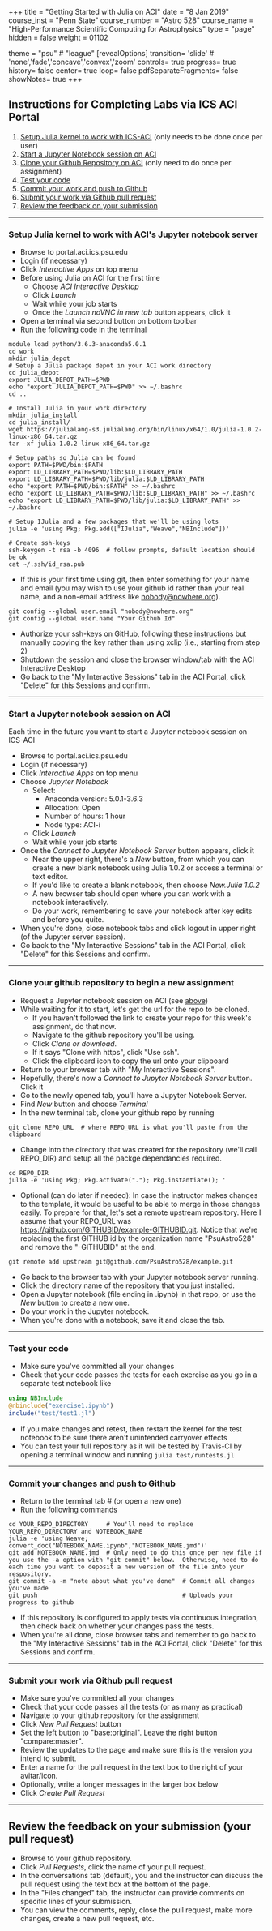 +++
title = "Getting Started with Julia on ACI"
date = "8 Jan 2019"
course_inst = "Penn State"
course_number = "Astro 528"
course_name = "High-Performance Scientific Computing for Astrophysics"
type = "page"
hidden = false
weight = 01102

theme = "psu" # "league"
[revealOptions]
transition= 'slide' # 'none','fade','concave','convex','zoom'
controls= true
progress= true
history= false
center= true
loop= false
pdfSeparateFragments= false
showNotes= true
+++

## Instructions for Completing Labs via ICS ACI Portal
1.  [Setup Julia kernel to work with ICS-ACI](#setup-julia) (only needs to be done once per user)
2.  [Start a Jupyter Notebook session on ACI](#start-jupyter)
3.  [Clone your Github Repository on ACI](#clone-repo) (only need to do once per assignment)
4.  [Test your code](#test-code)
5.  [Commit your work and push to Github](#commit-push)
6.  [Submit your work via Github pull request](#submit-pr)
7.  [Review the feedback on your submission](#discuss-pr)
---

<a id="setup-julia"></a>
### Setup Julia kernel to work with ACI's Jupyter notebook server

- Browse to portal.aci.ics.psu.edu
- Login (if necessary)
- Click _Interactive Apps_ on top menu
- Before using Julia on ACI for the first time
   + Choose _ACI Interactive Desktop_
   + Click _Launch_
   + Wait while your job starts
   + Once the _Launch noVNC in new tab_ button appears, click it
- Open a terminal via second button on bottom toolbar
- Run the following code in the terminal

```shell
module load python/3.6.3-anaconda5.0.1
cd work
mkdir julia_depot
# Setup a Julia package depot in your ACI work directory
cd julia_depot
export JULIA_DEPOT_PATH=$PWD
echo "export JULIA_DEPOT_PATH=$PWD" >> ~/.bashrc
cd ..

# Install Julia in your work directory
mkdir julia_install
cd julia_install/
wget https://julialang-s3.julialang.org/bin/linux/x64/1.0/julia-1.0.2-linux-x86_64.tar.gz
tar -xf julia-1.0.2-linux-x86_64.tar.gz

# Setup paths so Julia can be found
export PATH=$PWD/bin:$PATH
export LD_LIBRARY_PATH=$PWD/lib:$LD_LIBRARY_PATH
export LD_LIBRARY_PATH=$PWD/lib/julia:$LD_LIBRARY_PATH
echo "export PATH=$PWD/bin:$PATH" >> ~/.bashrc
echo "export LD_LIBRARY_PATH=$PWD/lib:$LD_LIBRARY_PATH" >> ~/.bashrc
echo "export LD_LIBRARY_PATH=$PWD/lib/julia:$LD_LIBRARY_PATH" >> ~/.bashrc

# Setup IJulia and a few packages that we'll be using lots
julia -e 'using Pkg; Pkg.add(["IJulia","Weave","NBInclude"])'

# Create ssh-keys
ssh-keygen -t rsa -b 4096  # follow prompts, default location should be ok
cat ~/.ssh/id_rsa.pub
```

- If this is your first time using git, then enter something for your name and email (you may wish to use your github id rather than your real name, and a non-email address like nobody@nowhere.org).

```shell
git config --global user.email "nobody@nowhere.org"
git config --global user.name "Your Github Id"
```

- Authorize your ssh-keys on GitHub, following [these instructions](https://help.github.com/articles/adding-a-new-ssh-key-to-your-github-account/#platform-linux) but manually copying the key rather than using xclip (i.e., starting from step 2)
- Shutdown the session and close the browser window/tab with the ACI Interactive Desktop
- Go back to the "My Interactive Sessions" tab in the ACI Portal, click "Delete" for this Sessions and confirm.

---
<a id="start-jupyter"></a>
### Start a Jupyter notebook session on ACI
Each time in the future you want to start a Jupyter notebook session on ICS-ACI

- Browse to portal.aci.ics.psu.edu
- Login (if necessary)
- Click _Interactive Apps_ on top menu
- Choose _Jupyter Notebook_
    + Select:
        - Anaconda version: 5.0.1-3.6.3
        - Allocation: Open
        - Number of hours: 1 hour
        - Node type: ACI-i
    + Click _Launch_
    + Wait while your job starts
- Once the _Connect to Jupyter Notebook Server_ button appears, click it
    + Near the upper right, there's a _New_ button, from which you can create a new blank notebook using Julia 1.0.2 or access a terminal or text editor.
    + If you'd like to create a blank notebook, then choose _New.Julia 1.0.2_
    + A new browser tab should open where you can work with a notebook interactively.
    + Do your work, remembering to save your notebook after key edits and before you quite.
- When you're done, close notebook tabs and click logout in upper right (of the Jupyter server session).
- Go back to the "My Interactive Sessions" tab in the ACI Portal, click "Delete" for this Sessions and confirm.

---
<a id="clone-repo"></a>
### Clone your github repository to begin a new assignment

- Request a Jupyter notebook session on ACI (see [above](#start-jupyter))
- While waiting for it to start, let's get the url for the repo to be cloned.
    + If you haven't followed the link to create your repo for this week's assignment, do that now.
    + Navigate to the github repository you'll be using.
    + Click _Clone or download_.
    + If it says "Clone with https", click "Use ssh".
    + Click the clipboard icon to copy the url onto your clipboard
- Return to your browser tab with "My Interactive Sessions".
- Hopefully, there's now a _Connect to Jupyter Notebook Server_ button. Click it
- Go to the newly opened tab, you'll have a Jupyter Notebook Server.
- Find _New_ button and choose _Terminal_
- In the new terminal tab, clone your github repo by running

```shell
git clone REPO_URL  # where REPO_URL is what you'll paste from the clipboard
```
- Change into the directory that was created for the repository (we'll call REPO_DIR) and setup all the packge dependancies required.

```shell
cd REPO_DIR
julia -e 'using Pkg; Pkg.activate("."); Pkg.instantiate(); '
```
- Optional (can do later if needed):  In case the instructor makes changes to the template, it would be useful to be able to merge in those changes easily.  To prepare for that, let's set a remote upstream repository.  Here I assume that your REPO_URL was https://github.com/GITHUBID/example-GITHUBID.git.  Notice that we're replacing the first GITHUB id by the organization name "PsuAstro528" and remove the "-GITHUBID" at the end.
```shell
git remote add upstream git@github.com/PsuAstro528/example.git
```

- Go back to the browser tab with your Jupyter notebook server running.
- Click the directory name of the repository that you just installed.
- Open a Jupyter notebook (file ending in .ipynb) in that repo, or use the _New_ button to create a new one.
- Do your work in the Jupyter notebook.
- When you're done with a notebook, save it and close the tab.

---
<a id="run-tests"></a>
### Test your code

- Make sure you've committed all your changes
- Check that your code passes the tests for each exercise as you go in a separate test notebook like

```julia
using NBInclude
@nbinclude("exercise1.ipynb")
include("test/test1.jl")
```
- If you make changes and retest, then restart the kernel for the test notebook to be sure there aren't unintended carryover effects
- You can test your full repository as it will be tested by Travis-CI by opening a terminal window and running `julia test/runtests.jl`

---
<a id="commit-push"></a>
### Commit your changes and push to Github

- Return to the terminal tab # (or open a new one)
- Run the following commands

```shell
cd YOUR_REPO_DIRECTORY     # You'll need to replace YOUR_REPO_DIRECTORY and NOTEBOOK_NAME
julia -e 'using Weave; convert_doc("NOTEBOOK_NAME.ipynb","NOTEBOOK_NAME.jmd")'
git add NOTEBOOK_NAME.jmd  # Only need to do this once per new file if you use the -a option with "git commit" below.  Otherwise, need to do each time you want to deposit a new version of the file into your respository.
git commit -a -m "note about what you've done"  # Commit all changes you've made
git push                                        # Uploads your progress to github
```
- If this repository is configured to apply tests via continuous integration, then check back on whether your changes pass the tests.
- When you're all done, close browser tabs and remember to go back to the "My Interactive Sessions" tab in the ACI Portal, click "Delete" for this Sessions and confirm.

---
<a id="submit-pr"></a>
### Submit your work via Github pull request

- Make sure you've committed all your changes
- Check that your code passes all the tests (or as many as practical)
- Navigate to your github repository for the assignment
- Click _New Pull Request_ button
- Set the left button to "base:original".  Leave the right button "compare:master".
- Review the updates to the page and make sure this is the version you intend to submit.
- Enter a name for the pull request in the text box to the right of your avitar/icon.
- Optionally, write a longer messages in the larger box below
- Click _Create Pull Request_

---
<a id="discuss-pr"></a>
## Review the feedback on your submission (your pull request)
- Browse to your github repository.
- Click _Pull Requests_, click the name of your pull request.
- In the conversations tab (default), you and the instructor can discuss the pull request using the text box at the bottom of the page.
- In the "Files changed" tab, the instructor can provide comments on specific lines of your submission.
- You can view the comments, reply, close the pull request, make more changes, create a new pull request, etc.
